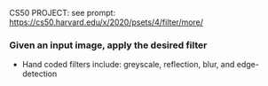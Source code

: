 CS50 PROJECT: see prompt: https://cs50.harvard.edu/x/2020/psets/4/filter/more/
### Given an input image, apply the desired filter
- Hand coded filters include: greyscale, reflection, blur, and edge-detection
